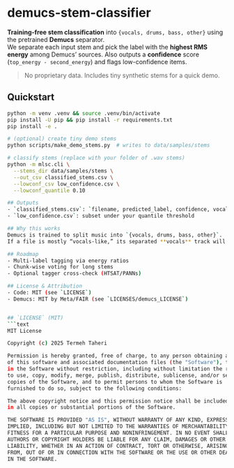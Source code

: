 # demucs-stem-classifier

**Training-free stem classification** into `{vocals, drums, bass, other}` using the pretrained **Demucs** separator.  
We separate each input stem and pick the label with the **highest RMS energy** among Demucs’ sources. Also outputs a **confidence** score (`top_energy - second_energy`) and flags low-confidence items.

> No proprietary data. Includes tiny synthetic stems for a quick demo.

## Quickstart
```bash
python -m venv .venv && source .venv/bin/activate
pip install -U pip && pip install -r requirements.txt
pip install -e .

# (optional) create tiny demo stems
python scripts/make_demo_stems.py  # writes to data/samples/stems

# classify stems (replace with your folder of .wav stems)
python -m mlsc.cli \
  --stems_dir data/samples/stems \
  --out_csv classified_stems.csv \
  --lowconf_csv low_confidence.csv \
  --lowconf_quantile 0.10

## Outputs
- `classified_stems.csv`: `filename, predicted_label, confidence, vocals, drums, bass, other`
- `low_confidence.csv`: subset under your quantile threshold

## Why this works
Demucs is trained to split music into `{vocals, drums, bass, other}`.  
If a file is mostly “vocals-like,” its separated **vocals** track will have the highest energy.

## Roadmap
- Multi-label tagging via energy ratios  
- Chunk-wise voting for long stems  
- Optional tagger cross-check (HTSAT/PANNs)

## License & Attribution
- Code: MIT (see `LICENSE`)  
- Demucs: MIT by Meta/FAIR (see `LICENSES/demucs_LICENSE`)


## `LICENSE` (MIT)
```text
MIT License

Copyright (c) 2025 Termeh Taheri

Permission is hereby granted, free of charge, to any person obtaining a copy
of this software and associated documentation files (the "Software"), to deal
in the Software without restriction, including without limitation the rights
to use, copy, modify, merge, publish, distribute, sublicense, and/or sell
copies of the Software, and to permit persons to whom the Software is
furnished to do so, subject to the following conditions:

The above copyright notice and this permission notice shall be included
in all copies or substantial portions of the Software.

THE SOFTWARE IS PROVIDED "AS IS", WITHOUT WARRANTY OF ANY KIND, EXPRESS OR
IMPLIED, INCLUDING BUT NOT LIMITED TO THE WARRANTIES OF MERCHANTABILITY,
FITNESS FOR A PARTICULAR PURPOSE AND NONINFRINGEMENT. IN NO EVENT SHALL THE
AUTHORS OR COPYRIGHT HOLDERS BE LIABLE FOR ANY CLAIM, DAMAGES OR OTHER
LIABILITY, WHETHER IN AN ACTION OF CONTRACT, TORT OR OTHERWISE, ARISING
FROM, OUT OF OR IN CONNECTION WITH THE SOFTWARE OR THE USE OR OTHER DEALINGS
IN THE SOFTWARE.

